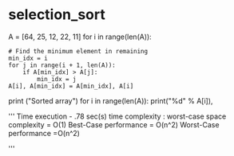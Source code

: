 # selection_sort
A = [64, 25, 12, 22, 11]
for i in range(len(A)):

    # Find the minimum element in remaining
    min_idx = i
    for j in range(i + 1, len(A)):
        if A[min_idx] > A[j]:
            min_idx = j
    A[i], A[min_idx] = A[min_idx], A[i]

print ("Sorted array")
for i in range(len(A)):
    print("%d" % A[i]),

   '''
   Time execution - .78 sec(s)
   time complexity :
   worst-case space complexity = O(1)
   Best-Case performance = O(n^2)
   Worst-Case performance  =O(n^2)
   
   '''
